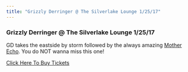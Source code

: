 ```yaml
---
title: "Grizzly Derringer @ The Silverlake Lounge 1/25/17"
---
```


<div class="post">
  <h3>Grizzly Derringer @ The Silverlake Lounge 1/25/17</h3>  
  <p>GD takes the eastside by storm followed by the always amazing <a href="http://www.motherecho.com/" target="_blank">Mother Echo</a>. You do NOT wanna miss this one!</p>
  <img src="{{ "/assets/img/flyers/20170125.jpg" | prepend: site.baseurl }}" alt="" class="img-responsive show-flyer">
  <br>
  <a href="http://www.bandsintown.com/event/13294207/buy_tickets?app_id=js_grizzlyderringer.com&artist=Grizzly+Derringer&came_from=67" target="_blank" class="btn btn-block btn-success">Click Here To Buy Tickets</a>
</div>


